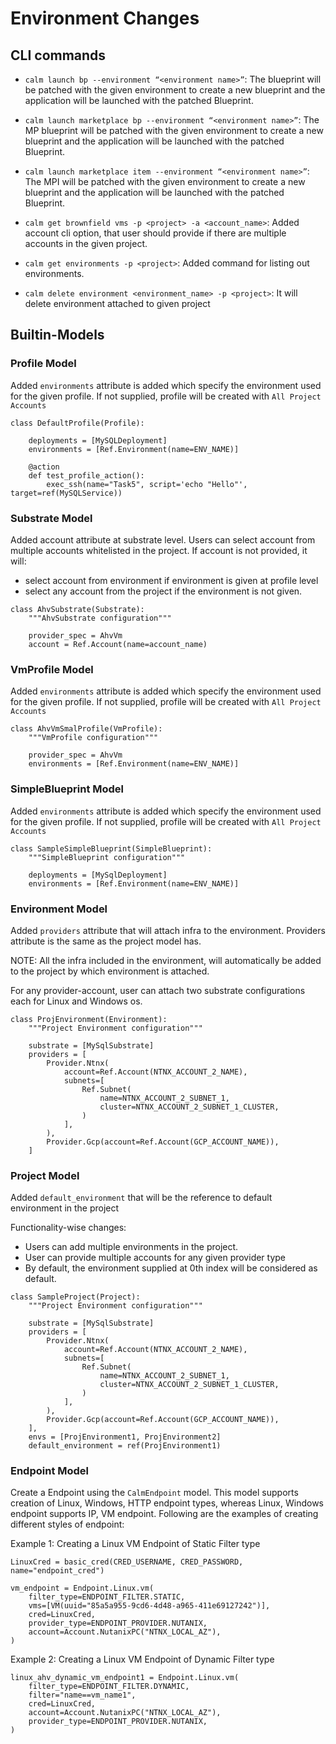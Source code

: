 # Environment Changes

## CLI commands

- `calm launch bp --environment “<environment name>”`: The blueprint will be patched with the given environment to create a new blueprint and the application will be launched with the patched Blueprint.

- `calm launch marketplace bp --environment “<environment name>”`: The MP blueprint will be patched with the given environment to create a new blueprint and the application will be launched with the patched Blueprint.

- `calm launch marketplace item --environment “<environment name>”`: The MPI will be patched with the given environment to create a new blueprint and the application will be launched with the patched Blueprint.

- `calm get brownfield vms -p <project> -a <account_name>`: Added account cli option, that user should provide if there are multiple accounts in the given project.

- `calm get environments -p <project>`: Added command for listing out environments.

- `calm delete environment <environment_name> -p <project>`: It will delete environment attached to given project


## Builtin-Models

### Profile Model

Added `environments` attribute is added which specify the environment used for the given profile. If not supplied, profile will be created with `All Project Accounts` 

```
class DefaultProfile(Profile):

    deployments = [MySQLDeployment]
    environments = [Ref.Environment(name=ENV_NAME)]

    @action
    def test_profile_action():
        exec_ssh(name="Task5", script='echo "Hello"', target=ref(MySQLService))
```

### Substrate Model

Added account attribute at substrate level. Users can select account from multiple accounts whitelisted in the project. If account is not provided, it will:
- select account from environment if environment is given at profile level
- select any account from the project if the environment is not given.

```
class AhvSubstrate(Substrate):
    """AhvSubstrate configuration"""

    provider_spec = AhvVm
    account = Ref.Account(name=account_name)
```

### VmProfile Model

Added `environments` attribute is added which specify the environment used for the given profile. If not supplied, profile will be created with `All Project Accounts` 

```
class AhvVmSmalProfile(VmProfile):
    """VmProfile configuration"""

    provider_spec = AhvVm
    environments = [Ref.Environment(name=ENV_NAME)]
```

### SimpleBlueprint Model

Added `environments` attribute is added which specify the environment used for the given profile. If not supplied, profile will be created with `All Project Accounts` 

```
class SampleSimpleBlueprint(SimpleBlueprint):
    """SimpleBlueprint configuration"""

    deployments = [MySqlDeployment]
    environments = [Ref.Environment(name=ENV_NAME)]
```

### Environment Model

Added `providers` attribute that will attach infra to the environment. Providers attribute is the same as the project model has.

NOTE: All the infra included in the environment, will automatically be added to the project by which environment is attached.
 
For any provider-account, user can attach two substrate configurations each for Linux and Windows os.

```
class ProjEnvironment(Environment):
    """Project Environment configuration"""

    substrate = [MySqlSubstrate]
    providers = [
        Provider.Ntnx(
            account=Ref.Account(NTNX_ACCOUNT_2_NAME),
            subnets=[
                Ref.Subnet(
                    name=NTNX_ACCOUNT_2_SUBNET_1,
                    cluster=NTNX_ACCOUNT_2_SUBNET_1_CLUSTER,
                )
            ],
        ),
        Provider.Gcp(account=Ref.Account(GCP_ACCOUNT_NAME)),
    ]
```

### Project Model

Added `default_environment` that will be the reference to default environment in the project

Functionality-wise changes:
- Users can add multiple environments in the project.
- User can provide multiple accounts for any given provider type
- By default, the environment supplied at 0th index will be considered as default.

```
class SampleProject(Project):
    """Project Environment configuration"""

    substrate = [MySqlSubstrate]
    providers = [
        Provider.Ntnx(
            account=Ref.Account(NTNX_ACCOUNT_2_NAME),
            subnets=[
                Ref.Subnet(
                    name=NTNX_ACCOUNT_2_SUBNET_1,
                    cluster=NTNX_ACCOUNT_2_SUBNET_1_CLUSTER,
                )
            ],
        ),
        Provider.Gcp(account=Ref.Account(GCP_ACCOUNT_NAME)),
    ],
    envs = [ProjEnvironment1, ProjEnvironment2]
    default_environment = ref(ProjEnvironment1)
```

### Endpoint Model

Create a Endpoint using the `CalmEndpoint` model. This model supports creation of Linux, Windows, HTTP endpoint types, whereas Linux, Windows endpoint supports IP, VM endpoint. Following are the examples of creating different styles of endpoint:

Example 1: Creating a Linux VM Endpoint of Static Filter type
```
LinuxCred = basic_cred(CRED_USERNAME, CRED_PASSWORD, name="endpoint_cred")

vm_endpoint = Endpoint.Linux.vm(
    filter_type=ENDPOINT_FILTER.STATIC,
    vms=[VM(uuid="85a5a955-9cd6-4d48-a965-411e69127242")],
    cred=LinuxCred,
    provider_type=ENDPOINT_PROVIDER.NUTANIX,
    account=Account.NutanixPC("NTNX_LOCAL_AZ"),
)
```

Example 2: Creating a Linux VM Endpoint of Dynamic Filter type
```
linux_ahv_dynamic_vm_endpoint1 = Endpoint.Linux.vm(
    filter_type=ENDPOINT_FILTER.DYNAMIC,
    filter="name==vm_name1",
    cred=LinuxCred,
    account=Account.NutanixPC("NTNX_LOCAL_AZ"),
    provider_type=ENDPOINT_PROVIDER.NUTANIX,
)
```
